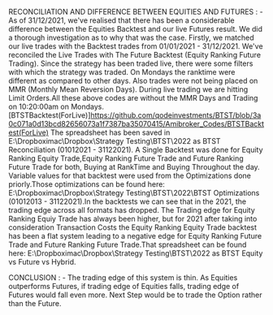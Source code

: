 
RECONCILIATION AND DIFFERENCE BETWEEN EQUITIES AND FUTURES : -
    As of 31/12/2021, we've realised that there has been a considerable difference between the Equities Backtest and our live Futures result. We did a thorough
    investigation as to why that was the case. Firstly, we matched our live trades with the Backtest trades from 01/01/2021 - 31/12/2021. We've reconciled the 
    Live Trades with The Future Backtest (Equity Ranking Future Trading). Since the strategy has been traded live, there were some filters with which the strategy was 
    traded. On Mondays the ranktime were different as compared to other days. Also trades were not being placed on MMR (Monthly Mean Reversion Days).
    During live trading we are hitting Limit Orders.All these above codes are without the MMR Days and Trading on 10:20:00am on Mondays.    
    [BTSTBacktest(ForLive)]https://github.com/qodeinvestments/BTST/blob/3a0c071a0d13bcd82656073a1f7387ba35070415/Amibroker_Codes/BTSTBacktest(ForLive)
    The spreadsheet has been saved in E:\Dropboximac\Dropbox\Strategy Testing\BTST\2022 as BTST Reconciliation (01012021 - 31122021).
    A Single Backtest was done for Equity Ranking Equity Trade,Equity Ranking Future Trade and Future Ranking Future Trade for both, Buying at RankTime
    and Buying Throughout the day. Variable values for that backtest were used from the Optimizations done priorly.Those optimizations can be found here: 
    E:\Dropboximac\Dropbox\Strategy Testing\BTST\2022\BTST Optimizations (01012013 - 31122021).In the backtests we can see that in the 2021, the trading edge
    across all formats has dropped. The Trading edge for Equity Ranking Equiy Trade has always been higher, but for 2021 after taking into consideration 
    Transaction Costs the Equity Ranking Equity Trade backtest has been a flat system leading to a negative edge for Equity Ranking Future Trade and 
    Future Ranking Future Trade.That spreadsheet can be found here: 
    E:\Dropboximac\Dropbox\Strategy Testing\BTST\2022 as BTST Equity vs Future vs Hybrid.
    
 CONCLUSION : -
     The trading edge of this system is thin. As Equities outperforms Futures, if trading edge of Equities falls, trading edge of Futures would fall even more.
     Next Step would be to trade the Option rather than the Future. 
